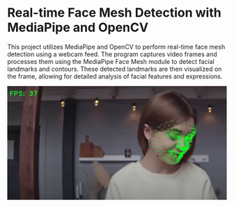 # Real-time Face Mesh Detection with MediaPipe and OpenCV

This project utilizes MediaPipe and OpenCV to perform real-time face mesh detection using a webcam feed. The program captures video frames and processes them using the MediaPipe Face Mesh module to detect facial landmarks and contours. These detected landmarks are then visualized on the frame, allowing for detailed analysis of facial features and expressions. 

![alt text](image.png)